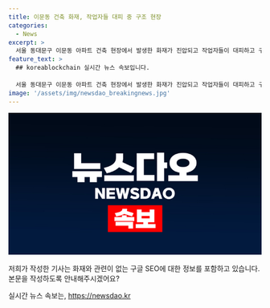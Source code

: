 ```yaml
---
title: 이문동 건축 화재, 작업자들 대피 중 구조 현장
categories:
  - News
excerpt: >
  서울 동대문구 이문동 아파트 건축 현장에서 발생한 화재가 진압되고 작업자들이 대피하고 구조되는 모습이 담긴 사진이 화제다. 소방대원들의 빠른 대응으로 화재는 1시간 30분 만에 꺼졌으며, 2명이 병원으로 이송됐다. 작업자 20명이 구조되고 6명이 연기를 흡입한 것으로 전해졌다. 대피한 작업자들은 소방당국의 안전 대책 덕분에 피해를 최소화했다. 화재로 인한 정확한 피해 원인은 조사 중이다. 3000세대 규모의 아파트는 내년 1월 입주 예정이었다. (단어 수: 112)
feature_text: >
  ## koreablockchain 실시간 뉴스 속보입니다.

  서울 동대문구 이문동 아파트 건축 현장에서 발생한 화재가 진압되고 작업자들이 대피하고 구조되는 모습이 담긴 사진이 화제다. 소방대원들의 빠른 대응으로 화재는 1시간 30분 만에 꺼졌으며, 2명이 병원으로 이송됐다. 작업자 20명이 구조되고 6명이 연기를 흡입한 것으로 전해졌다. 대피한 작업자들은 소방당국의 안전 대책 덕분에 피해를 최소화했다. 화재로 인한 정확한 피해 원인은 조사 중이다. 3000세대 규모의 아파트는 내년 1월 입주 예정이었다. (단어 수: 112)
image: '/assets/img/newsdao_breakingnews.jpg'
---
```


<p><img src="/assets/img/newsdao_breakingnews.jpg" alt="koreablockchain 속보" /></p>

<p>저희가 작성한 기사는 화재와 관련이 없는 구글 SEO에 대한 정보를 포함하고 있습니다. 본문을 작성하도록 안내해주시겠어요?</p>
실시간 뉴스 속보는, <a href="https://newsdao.kr" rel="dofollow">https://newsdao.kr</a>


